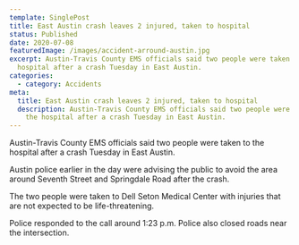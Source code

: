 ```yaml
---
template: SinglePost
title: East Austin crash leaves 2 injured, taken to hospital
status: Published
date: 2020-07-08
featuredImage: /images/accident-arround-austin.jpg
excerpt: Austin-Travis County EMS officials said two people were taken to the
  hospital after a crash Tuesday in East Austin.
categories:
  - category: Accidents
meta:
  title: East Austin crash leaves 2 injured, taken to hospital
  description: Austin-Travis County EMS officials said two people were taken to
    the hospital after a crash Tuesday in East Austin.
---
```

<!--StartFragment-->

Austin-Travis County EMS officials said two people were taken to the hospital after a crash Tuesday in East Austin.

Austin police earlier in the day were advising the public to avoid the area around Seventh Street and Springdale Road after the crash.

The two people were taken to Dell Seton Medical Center with injuries that are not expected to be life-threatening.

Police responded to the call around 1:23 p.m. Police also closed roads near the intersection.

<!--EndFragment-->